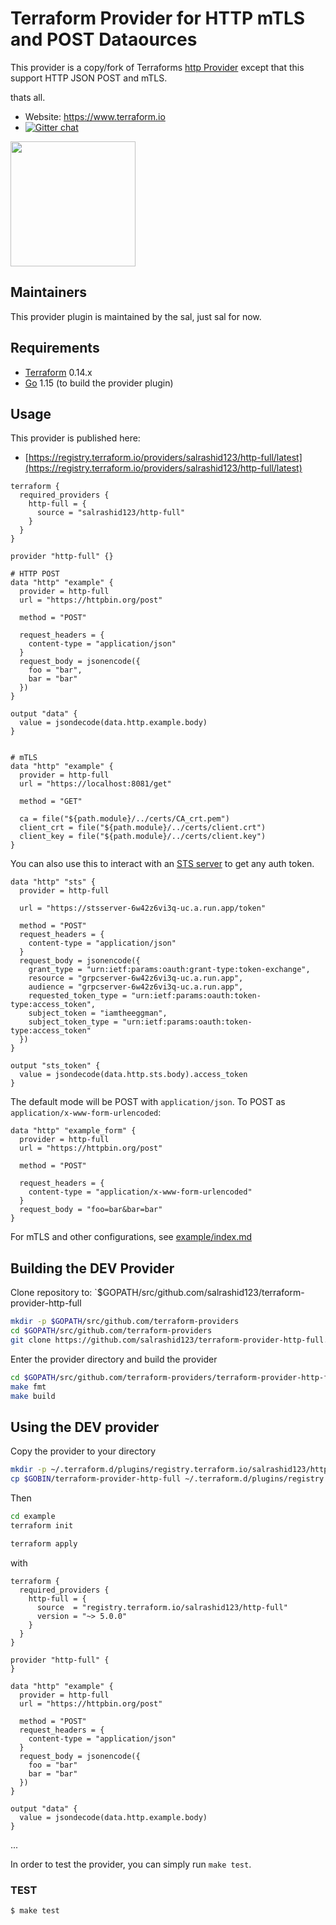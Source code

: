 
Terraform Provider for HTTP mTLS and POST Dataources
=======================================

This provider is a copy/fork of Terraforms [http Provider](https://registry.terraform.io/providers/hashicorp/http/latest/docs/data-sources/http) except that this support HTTP JSON POST and mTLS.

thats all.


- Website: https://www.terraform.io
- [![Gitter chat](https://badges.gitter.im/hashicorp-terraform/Lobby.png)](https://gitter.im/hashicorp-terraform/Lobby)

<img src="https://upload.wikimedia.org/wikipedia/commons/thumb/5/5b/HTTP_logo.svg/220px-HTTP_logo.svg.png" width="200px">

Maintainers
-----------

This provider plugin is maintained by the sal, just sal for now.

Requirements
------------

- [Terraform](https://www.terraform.io/downloads.html) 0.14.x
- [Go](https://golang.org/doc/install) 1.15 (to build the provider plugin)

Usage
---------------------

This provider is published here:

*  [https://registry.terraform.io/providers/salrashid123/http-full/latest](https://registry.terraform.io/providers/salrashid123/http-full/latest)


```hcl
terraform {
  required_providers {
    http-full = {
      source = "salrashid123/http-full"
    }
  }
}

provider "http-full" {}
 
# HTTP POST 
data "http" "example" {
  provider = http-full
  url = "https://httpbin.org/post"

  method = "POST"

  request_headers = {
    content-type = "application/json"
  }
  request_body = jsonencode({
    foo = "bar",
    bar = "bar"
  })
}

output "data" {
  value = jsondecode(data.http.example.body)
}


# mTLS
data "http" "example" {
  provider = http-full
  url = "https://localhost:8081/get"

  method = "GET"

  ca = file("${path.module}/../certs/CA_crt.pem")
  client_crt = file("${path.module}/../certs/client.crt")
  client_key = file("${path.module}/../certs/client.key")  
}
```


You can also use this to interact with an [STS server](https://github.com/salrashid123/sts_server) to get any auth token.

```hcl
data "http" "sts" {
  provider = http-full

  url = "https://stsserver-6w42z6vi3q-uc.a.run.app/token"

  method = "POST"
  request_headers = {
    content-type = "application/json"
  }
  request_body = jsonencode({
    grant_type = "urn:ietf:params:oauth:grant-type:token-exchange",
    resource = "grpcserver-6w42z6vi3q-uc.a.run.app",
    audience = "grpcserver-6w42z6vi3q-uc.a.run.app",
    requested_token_type = "urn:ietf:params:oauth:token-type:access_token",
    subject_token = "iamtheeggman",
    subject_token_type = "urn:ietf:params:oauth:token-type:access_token"
  })
}

output "sts_token" {
  value = jsondecode(data.http.sts.body).access_token
}
```


The default mode will be POST with `application/json`. To POST as `application/x-www-form-urlencoded`:

```hcl
data "http" "example_form" {
  provider = http-full
  url = "https://httpbin.org/post"

  method = "POST"

  request_headers = {
    content-type = "application/x-www-form-urlencoded"
  }
  request_body = "foo=bar&bar=bar"
}
```


For mTLS and other configurations, see [example/index.md](blob/main/docs/index.md)

Building the DEV Provider
---------------------

Clone repository to: `$GOPATH/src/github.com/salrashid123/terraform-provider-http-full

```sh
mkdir -p $GOPATH/src/github.com/terraform-providers
cd $GOPATH/src/github.com/terraform-providers
git clone https://github.com/salrashid123/terraform-provider-http-full.git
```

Enter the provider directory and build the provider

```sh
cd $GOPATH/src/github.com/terraform-providers/terraform-provider-http-full
make fmt
make build
```

Using the DEV provider
----------------------

Copy the provider to your directory

```bash
mkdir -p ~/.terraform.d/plugins/registry.terraform.io/salrashid123/http-full/5.0.0/linux_amd64/
cp $GOBIN/terraform-provider-http-full ~/.terraform.d/plugins/registry.terraform.io/salrashid123/http-full/5.0.0/linux_amd64/terraform-provider-http-full_v5.0.0
```

Then

```bash
cd example
terraform init

terraform apply
```

with

```hcl
terraform {
  required_providers {
    http-full = {
      source  = "registry.terraform.io/salrashid123/http-full"
      version = "~> 5.0.0"
    }
  }
}

provider "http-full" {
}
 
data "http" "example" {
  provider = http-full
  url = "https://httpbin.org/post"

  method = "POST"
  request_headers = {
    content-type = "application/json"
  }
  request_body = jsonencode({
    foo = "bar"
    bar = "bar"
  })
}

output "data" {
  value = jsondecode(data.http.example.body)
}
```


...

In order to test the provider, you can simply run `make test`.


### TEST

```sh
$ make test
```
